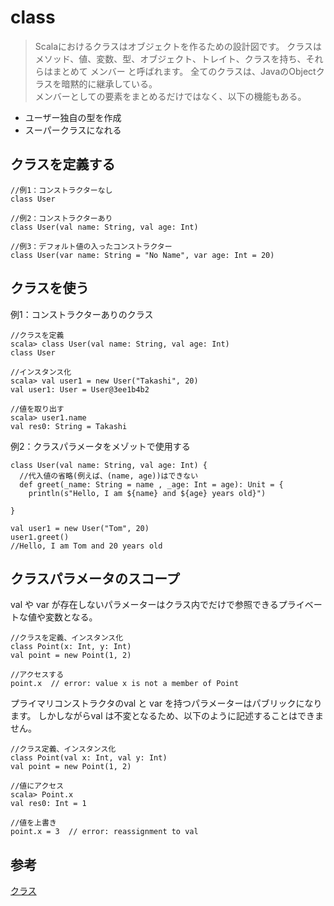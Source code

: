 # class
> Scalaにおけるクラスはオブジェクトを作るための設計図です。 クラスはメソッド、値、変数、型、オブジェクト、トレイト、クラスを持ち、それらはまとめて メンバー と呼ばれます。
全てのクラスは、JavaのObjectクラスを暗黙的に継承している。  
メンバーとしての要素をまとめるだけではなく、以下の機能もある。  
- ユーザー独自の型を作成
- スーパークラスになれる


## クラスを定義する
```
//例1：コンストラクターなし
class User 

//例2：コンストラクターあり
class User(val name: String, val age: Int)

//例3：デフォルト値の入ったコンストラクター
class User(var name: String = "No Name", var age: Int = 20)
```

## クラスを使う
例1：コンストラクターありのクラス
```
//クラスを定義
scala> class User(val name: String, val age: Int)
class User

//インスタンス化
scala> val user1 = new User("Takashi", 20)
val user1: User = User@3ee1b4b2

//値を取り出す
scala> user1.name
val res0: String = Takashi
```

例2：クラスパラメータをメゾットで使用する
```
class User(val name: String, val age: Int) {
  //代入値の省略(例えば、(name, age))はできない
  def greet(_name: String = name , _age: Int = age): Unit = {
    println(s"Hello, I am ${name} and ${age} years old}")

}

val user1 = new User("Tom", 20)
user1.greet()
//Hello, I am Tom and 20 years old
```

## クラスパラメータのスコープ
val や var が存在しないパラメーターはクラス内でだけで参照できるプライベートな値や変数となる。
```
//クラスを定義、インスタンス化
class Point(x: Int, y: Int)
val point = new Point(1, 2)

//アクセスする
point.x  // error: value x is not a member of Point
```

プライマリコンストラクタのval と var を持つパラメーターはパブリックになります。 しかしながらval は不変となるため、以下のように記述することはできません。
```
//クラス定義、インスタンス化
class Point(val x: Int, val y: Int)
val point = new Point(1, 2)

//値にアクセス
scala> Point.x
val res0: Int = 1

//値を上書き
point.x = 3  // error: reassignment to val
```



## 参考
[クラス](https://docs.scala-lang.org/ja/tour/classes.html)
